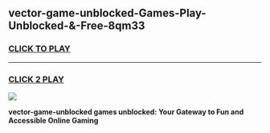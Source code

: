
## vector-game-unblocked-Games-Play-Unblocked-&-Free-8qm33
<h3>
<a href="https://premium76.site?title=vector-game-unblocked&ref=24A">CLICK TO PLAY</a></h3>
<hr>

<h3>
<a href="https://premium76.site?title=vector-game-unblocked&ref=24A">CLICK 2 PLAY</a>
  
</h3>

<a href="https://premium76.site?title=vector-game-unblocked&ref=24A"><img src="https://clearcache.store/games.png"></a>


**vector-game-unblocked games unblocked: Your Gateway to Fun and Accessible Online Gaming**
